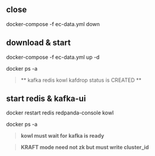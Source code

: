 

## close
docker-compose -f ec-data.yml down

## download & start
docker-compose -f ec-data.yml up -d

docker ps -a
>  **
kafka redis  kowl kafdrop status is CREATED
 **

## start redis & kafka-ui
docker restart redis redpanda-console kowl

docker ps -a

> **kowl must wait for kafka is ready**

> **KRAFT mode need not zk but must write cluster_id**